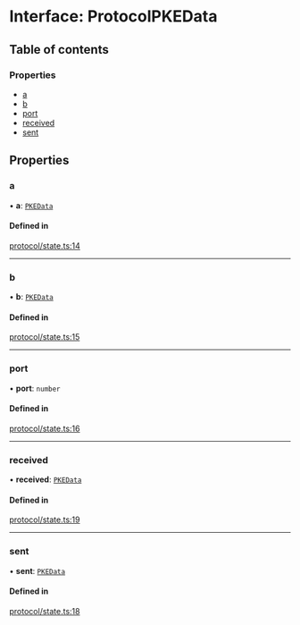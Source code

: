 # Interface: ProtocolPKEData

## Table of contents

### Properties

- [a](ProtocolPKEData.md#a)
- [b](ProtocolPKEData.md#b)
- [port](ProtocolPKEData.md#port)
- [received](ProtocolPKEData.md#received)
- [sent](ProtocolPKEData.md#sent)

## Properties

### a

• **a**: [`PKEData`](PKEData.md)

#### Defined in

[protocol/state.ts:14](https://gitlab.com/i3-market/code/wp3/t3.2/i3m-wallet-monorepo/-/blob/b4b8c2a/packages/wallet-protocol/src/ts/protocol/state.ts#L14)

___

### b

• **b**: [`PKEData`](PKEData.md)

#### Defined in

[protocol/state.ts:15](https://gitlab.com/i3-market/code/wp3/t3.2/i3m-wallet-monorepo/-/blob/b4b8c2a/packages/wallet-protocol/src/ts/protocol/state.ts#L15)

___

### port

• **port**: `number`

#### Defined in

[protocol/state.ts:16](https://gitlab.com/i3-market/code/wp3/t3.2/i3m-wallet-monorepo/-/blob/b4b8c2a/packages/wallet-protocol/src/ts/protocol/state.ts#L16)

___

### received

• **received**: [`PKEData`](PKEData.md)

#### Defined in

[protocol/state.ts:19](https://gitlab.com/i3-market/code/wp3/t3.2/i3m-wallet-monorepo/-/blob/b4b8c2a/packages/wallet-protocol/src/ts/protocol/state.ts#L19)

___

### sent

• **sent**: [`PKEData`](PKEData.md)

#### Defined in

[protocol/state.ts:18](https://gitlab.com/i3-market/code/wp3/t3.2/i3m-wallet-monorepo/-/blob/b4b8c2a/packages/wallet-protocol/src/ts/protocol/state.ts#L18)
